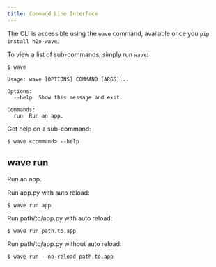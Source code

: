 ```yaml
---
title: Command Line Interface
---
```


The CLI is accessible using the `wave` command, available once you `pip install h2o-wave`.

To view a list of sub-commands, simply run `wave`:

```shell
$ wave
```
```
Usage: wave [OPTIONS] COMMAND [ARGS]...

Options:
  --help  Show this message and exit.

Commands:
  run  Run an app.
```

Get help on a sub-command:

```shell
$ wave <command> --help
```

## wave run

Run an app.

Run app.py with auto reload:
```shell
$ wave run app
```

Run path/to/app.py with auto reload:
```shell
$ wave run path.to.app
```

Run path/to/app.py without auto reload:
```shell
$ wave run --no-reload path.to.app
```
